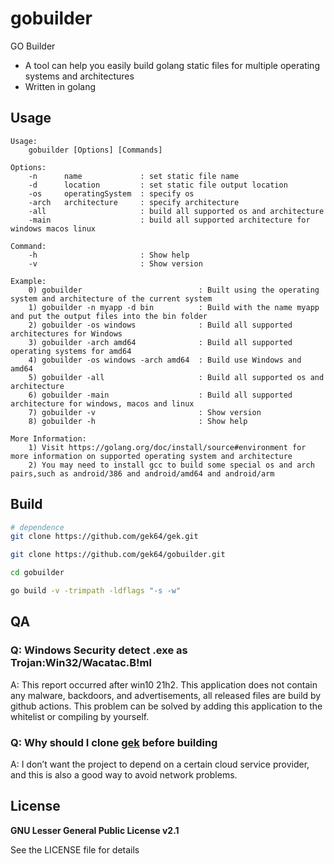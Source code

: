 # gobuilder
GO Builder
- A tool can help you easily build golang static files for multiple operating systems and architectures 
- Written in golang 

## Usage
```
Usage:
    gobuilder [Options] [Commands]

Options:
    -n      name             : set static file name
    -d      location         : set static file output location
    -os     operatingSystem  : specify os
    -arch   architecture     : specify architecture
    -all                     : build all supported os and architecture
    -main                    : build all supported architecture for windows macos linux

Command:
    -h                       : Show help
    -v                       : Show version

Example:
    0) gobuilder                          : Built using the operating system and architecture of the current system
    1) gobuilder -n myapp -d bin          : Build with the name myapp and put the output files into the bin folder
    2) gobuilder -os windows              : Build all supported architectures for Windows
    3) gobuilder -arch amd64              : Build all supported operating systems for amd64
    4) gobuilder -os windows -arch amd64  : Build use Windows and amd64
    5) gobuilder -all                     : Build all supported os and architecture
    6) gobuilder -main                    : Build all supported architecture for windows, macos and linux
    7) gobuilder -v                       : Show version
    8) gobuilder -h                       : Show help

More Information:
    1) Visit https://golang.org/doc/install/source#environment for more information on supported operating system and architecture
    2) You may need to install gcc to build some special os and arch pairs,such as android/386 and android/amd64 and android/arm

```

## Build
```sh
# dependence
git clone https://github.com/gek64/gek.git

git clone https://github.com/gek64/gobuilder.git

cd gobuilder

go build -v -trimpath -ldflags "-s -w"
```

## QA

### Q: Windows Security detect .exe as Trojan:Win32/Wacatac.B!ml
A: This report occurred after win10 21h2. This application does not contain any malware, backdoors, and advertisements, all released files are build by github actions. This problem can be solved by adding this application to the whitelist or compiling by yourself.

### Q: Why should I clone [gek](https://github.com/gek64/gek.git) before building
A: I don’t want the project to depend on a certain cloud service provider, and this is also a good way to avoid network problems.


## License

**GNU Lesser General Public License v2.1**

See the LICENSE file for details
